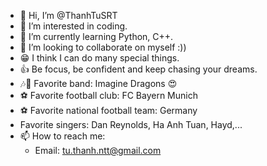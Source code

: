 - 👋 Hi, I’m @ThanhTuSRT
- 👀 I’m interested in coding.
- 🌱 I’m currently learning Python, C++.
- 💞️ I’m looking to collaborate on myself :))
- 😁 I think I can do many special things.
- 👍 Be focus, be confident and keep chasing your dreams.
- 🎶🎸 Favorite band: Imagine Dragons 😍 
- ⚽ Favorite football club: FC Bayern Munich 
- ⚽ Favorite national football team: Germany 
- Favorite singers: Dan Reynolds, Ha Anh Tuan, Hayd,...
- 📫 How to reach me:
  + Email: tu.thanh.ntt@gmail.com

<!---
ThanhTuSRT/ThanhTuSRT is a ✨ special ✨ repository because its `README.md` (this file) appears on your GitHub profile.
You can click the Preview link to take a look at your changes.
--->

